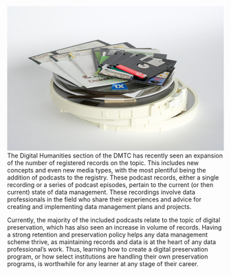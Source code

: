 ![digital preservation](/images/digital-preservation.png)
The Digital Humanities section of the DMTC has recently seen an expansion of the number of registered records on the topic. This includes new concepts and even new media types, with the most plentiful being the addition of podcasts to the registry. These podcast records, either a single recording or a series of podcast episodes, pertain to the current (or then current) state of data management. These recordings involve data professionals in the field who share their experiences and advice for creating and implementing data management plans and projects. 

Currently, the majority of the included podcasts relate to the topic of digital preservation, which has also seen an increase in volume of records. Having a strong retention and preservation policy helps any data management scheme thrive, as maintaining records and data is at the heart of any data professional’s work. Thus, learning how to create a digital preservation program, or how select institutions are handling their own preservation programs, is worthwhile for any learner at any stage of their career.
